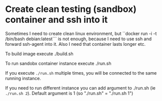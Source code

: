 # Create clean testing (sandbox) container and ssh into it

Sometimes I need to create clean linux environment, but ``docker run -i -t /bin/bash debian:latest``` is not enough, because I need to use ssh and forward ssh-agent into it. Also I need that container lasts longer etc.

To build image execute
  ./build.sh

To run sandobx container instance execute
  ./run.sh

If you execute ```./run.sh``` multiple times, you will be connected to the same running instance.

If you need to run different instance you can add argument to ./run.sh (ie ```./run.sh 2```). Default argument is 1 (so "./run.sh" = "./run.sh 1")
